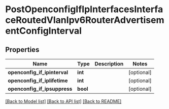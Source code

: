 # PostOpenconfigIfIpInterfacesInterfaceRoutedVlanIpv6RouterAdvertisementConfigInterval

## Properties
Name | Type | Description | Notes
------------ | ------------- | ------------- | -------------
**openconfig_if_ipinterval** | **int** |  | [optional] 
**openconfig_if_iplifetime** | **int** |  | [optional] 
**openconfig_if_ipsuppress** | **bool** |  | [optional] 

[[Back to Model list]](../README.md#documentation-for-models) [[Back to API list]](../README.md#documentation-for-api-endpoints) [[Back to README]](../README.md)


